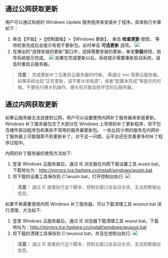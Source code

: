 ## 通过公网获取更新
用户可以通过系统的 Windows Update 服务程序来安装补丁程序。具体执行步骤如下：
1. 单击【开始】>【控制面板】>【Windows 更新】， 单击 **检查更新** 按钮， 等待检查完成后会提示有若干更新包。此时单击 **可选更新** 选项。
 ![](http://imgcache.tcecqpoc.fsphere.cn/image/mc.qcloudimg.com/static/img/427adcd28ef541476212e3f2098a69c6/20.png)
2. 在弹出的“选择安装的更新”窗口中，选择需要安装的更新，单击**安装**按钮，指导系统提示完成。
 ![](http://imgcache.tcecqpoc.fsphere.cn/image/mccdn.qcloud.com/img56b2ba48e4d8f.png)
如果在完成更新以后，系统提示需要重新启动系统，请及时重启云服务器。

>**注意：**
>完成更新补丁后重启云服务器的时候， 需通过 vnc 观察云服务器。如果系统出现“正在更新，请不要关闭电源”，或者“配置未完成”等提示的时候，不要执行硬关机操作。硬关机可能会损坏您的云服务器。

## 通过内网获取更新
如果云服务器无法连接到公网，用户可以设置使用内网补丁服务器来安装更新。 Windows 补丁服务器包含了大部分在 Windows 上常用的补丁更新程序，但不包含硬件驱动程序包和某些不常用的服务器更新包。
一些比较少用的服务在内网补丁服务器上可能搜索不到更新补丁。对于这一问题，云平台还在完善更多的补丁程序过程中。

内网的补丁服务器的使用方法如下:
1. 登录 Windows 云服务器后，通过 IE 浏览器在内网下载设置工具 wusin.bat。下载地址为：http://mirrors.tce.fsphere.cn/install/windows/wusin.bat
2. 将下载的设置工具保存到 C:\wusin.bat，打开控制台执行:
![](http://imgcache.tcecqpoc.fsphere.cn/image/mccdn.qcloud.com/img56b2bae4c1a05.png)
>**注意：**
>通过 IE 直接执行这个脚本，控制台窗口会自动关闭，无法观察输出信息。

如果不再需要使用内网 Windows 补丁服务器，可以下载清理工具 wusout.bat 进行清理，方法如下:
1. 登录 Windows 云服务器后，通过 IE 浏览器下载清理工具 wuout.bat。下载地址为：http://mirrors.tce.fsphere.cn/install/windows/wusout.bat
2. 将下载的清理工具保存到 C:\wusout.bat，并且在控制台执行:
![](http://imgcache.tcecqpoc.fsphere.cn/image/mccdn.qcloud.com/img56b2bb66dc99f.png)
>**注意：**
>通过 IE 直接执行这个脚本，控制台窗口会自动关闭，无法观察输出信息。
